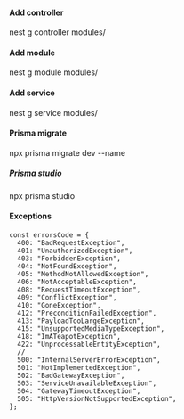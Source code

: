 #### Add controller

nest g controller modules/<controllerName>

#### Add module

nest g module modules/<moduleName>

#### Add service

nest g service modules/<serviceName>

#### Prisma migrate

npx prisma migrate dev --name <migrateName>

##### Prisma studio

npx prisma studio

#### Exceptions

```
const errorsCode = {
  400: "BadRequestException",
  401: "UnauthorizedException",
  403: "ForbiddenException",
  404: "NotFoundException",
  405: "MethodNotAllowedException",
  406: "NotAcceptableException",
  408: "RequestTimeoutException",
  409: "ConflictException",
  410: "GoneException",
  412: "PreconditionFailedException",
  413: "PayloadTooLargeException",
  415: "UnsupportedMediaTypeException",
  418: "ImATeapotException",
  422: "UnprocessableEntityException",
  //
  500: "InternalServerErrorException",
  501: "NotImplementedException",
  502: "BadGatewayException",
  503: "ServiceUnavailableException",
  504: "GatewayTimeoutException",
  505: "HttpVersionNotSupportedException",
};
```
